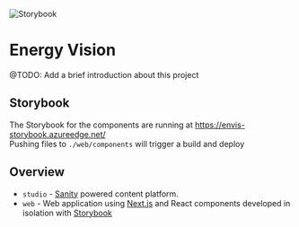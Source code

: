 ![Storybook](https://github.com/equinor/energyvision/workflows/Upload%20storybook%20to%20Azure%20blob%20storage/badge.svg)

# Energy Vision

@TODO: Add a brief introduction about this project

## Storybook

The Storybook for the components are running at https://envis-storybook.azureedge.net/  
Pushing files to `./web/components` will trigger a build and deploy

## Overview

- `studio` - [Sanity](https://www.sanity.io/) powered content platform.
- `web` - Web application using [Next.js](https://nextjs.org/) and React components developed in isolation with [Storybook](https://storybook.js.org/)
